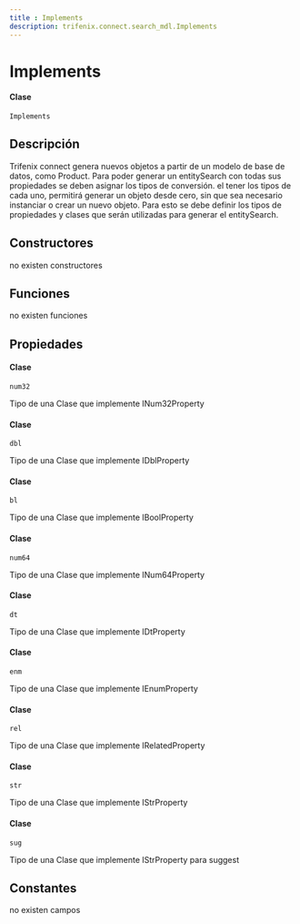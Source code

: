 ```yaml
---
title : Implements
description: trifenix.connect.search_mdl.Implements
---
```


# Implements

<CodeBlock slots = 'heading, code' repeat = '1' languages = 'C#' />

#### Clase
```
Implements
```

## Descripción
Trifenix connect genera nuevos objetos a partir de un modelo de base de datos, 
como Product. Para poder generar un entitySearch con todas sus propiedades se deben asignar los tipos de conversión.
el tener los tipos de cada uno, permitirá generar un objeto desde cero, sin que sea necesario instanciar o crear un nuevo objeto.
Para esto se debe definir los tipos de propiedades y clases que serán utilizadas para generar el entitySearch.
## Constructores

no existen constructores


## Funciones

no existen funciones

## Propiedades


<CodeBlock slots = 'heading, code' repeat = '1' languages = 'C#' />

#### Clase
```
num32
```


Tipo de una Clase que implemente INum32Property

<CodeBlock slots = 'heading, code' repeat = '1' languages = 'C#' />

#### Clase
```
dbl
```


Tipo de una Clase que implemente IDblProperty

<CodeBlock slots = 'heading, code' repeat = '1' languages = 'C#' />

#### Clase
```
bl
```


Tipo de una Clase que implemente IBoolProperty

<CodeBlock slots = 'heading, code' repeat = '1' languages = 'C#' />

#### Clase
```
num64
```


Tipo de una Clase que implemente INum64Property

<CodeBlock slots = 'heading, code' repeat = '1' languages = 'C#' />

#### Clase
```
dt
```


Tipo de una Clase que implemente IDtProperty

<CodeBlock slots = 'heading, code' repeat = '1' languages = 'C#' />

#### Clase
```
enm
```


Tipo de una Clase que implemente IEnumProperty

<CodeBlock slots = 'heading, code' repeat = '1' languages = 'C#' />

#### Clase
```
rel
```


Tipo de una Clase que implemente IRelatedProperty

<CodeBlock slots = 'heading, code' repeat = '1' languages = 'C#' />

#### Clase
```
str
```


Tipo de una Clase que implemente IStrProperty

<CodeBlock slots = 'heading, code' repeat = '1' languages = 'C#' />

#### Clase
```
sug
```


Tipo de una Clase que implemente IStrProperty para suggest
## Constantes
no existen campos

